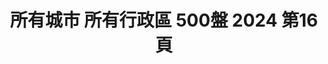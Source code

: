 ---
title: "所有城市 所有行政區 500盤 2024 第16頁"
description: "所有城市 所有行政區 500盤 2024 獲獎餐廳 第16頁"
keywords:
  - 美食競賽
  - 台灣美食
  - 美食精選
datePublished: "2025-06-30"
dateModified: "2025-07-02"
city: "所有城市"
district: "所有行政區"
award: "500盤"
year: "2024"
page: 16
count: 310

restaurants:
  - name: "紅皇后川酒·RED QUEEN BISTRO"
    city: "台北市"
    district: "大安區"
    address: "台北市大安區樂利路11巷32號1樓"
    phone: "0227323255"
    geo: "25.02826872390276, 121.55244554849739"
    link: "台北市/大安區/紅皇后川酒·RED_QUEEN_BISTRO"
    google_map: "https://maps.app.goo.gl/3WtC6N6ZG8CwFjfW9"
    footinder: "https://footinder.com.tw/%E5%8F%B0%E5%8C%97%E5%B8%82%E5%A4%A7%E5%AE%89%E5%8D%80/8821/"
    award:
    - name: "500盤"
      year: "2024"
  - name: "漢堡排 嘉"
    city: "新北市"
    district: "中和區"
    address: "新北市中和區中山路三段122號4樓"
    phone: ""
    geo: "25.00696831557478, 121.47495420488349"
    link: "新北市/中和區/漢堡排_嘉"
    google_map: "https://maps.app.goo.gl/ESeBuJDP1hVtHquo7"
    footinder: "https://footinder.com.tw/%e6%96%b0%e5%8c%97%e5%b8%82%e4%b8%ad%e5%92%8c%e5%8d%80/362144/"
    award:
    - name: "500盤"
      year: "2024"
  - name: "花愛現小酒館"
    city: "宜蘭縣"
    district: "冬山鄉"
    address: "宜蘭縣冬山鄉八仙一路117號往前20公尺"
    phone: "0934135691"
    geo: "24.661703502547546, 121.78345966391399"
    link: "宜蘭縣/冬山鄉/花愛現小酒館"
    google_map: "https://maps.app.goo.gl/xS5Dqq8fPeUmuwny6"
    footinder: "https://footinder.com.tw/%E5%AE%9C%E8%98%AD%E7%B8%A3%E5%86%AC%E5%B1%B1%E9%84%89/938/"
    award:
    - name: "500盤"
      year: "2024"
  - name: "江牛樓"
    city: "台北市"
    district: "大同區"
    address: "台北市大同區民樂街6號"
    phone: ""
    geo: "25.055712283156602, 121.5108171826953"
    link: "台北市/大同區/江牛樓"
    google_map: "https://maps.app.goo.gl/HeZwPDgFPksGptQd8"
    footinder: "https://footinder.com.tw/%e5%8f%b0%e5%8c%97%e5%b8%82%e5%a4%a7%e5%90%8c%e5%8d%80/362146/"
    award:
    - name: "500盤"
      year: "2024"
  - name: "季肴酒駄介 Dasuke by Sakemaru"
    city: "台北市"
    district: "大安區"
    address: "台北市大安區四維路375-2號1樓"
    phone: "0227000375"
    geo: "25.025698017861746, 121.54795158279929"
    link: "台北市/大安區/季肴酒駄介_Dasuke_by_Sakemaru"
    google_map: "https://maps.app.goo.gl/HYTeYy26pZpz3XK57"
    footinder: "https://footinder.com.tw/%e5%8f%b0%e5%8c%97%e5%b8%82%e5%a4%a7%e5%ae%89%e5%8d%80/362150/"
    award:
    - name: "500盤"
      year: "2024"
  - name: "江蘇菜盒店"
    city: "台北市"
    district: "大安區"
    address: "台北市大安區忠孝東路三段216巷3弄6號"
    phone: "0227710883"
    geo: "25.04120725076647, 121.54032123902377"
    link: "台北市/大安區/江蘇菜盒店"
    google_map: "https://maps.app.goo.gl/XjCnE3qGaVARA2U67"
    footinder: "https://footinder.com.tw/%E5%8F%B0%E5%8C%97%E5%B8%82%E5%A4%A7%E5%AE%89%E5%8D%80/168844/"
    award:
    - name: "500盤"
      year: "2024"
  - name: "錦富日本料理"
    city: "台北市"
    district: "松山區"
    address: "台北市松山區民生東路五段137巷6弄36號"
    phone: "0227486356"
    geo: "25.060297657276408, 121.56293532605065"
    link: "台北市/松山區/錦富日本料理"
    google_map: "https://maps.app.goo.gl/ZGrdFkBeUqgEwVG76"
    footinder: "https://footinder.com.tw/%E5%8F%B0%E5%8C%97%E5%B8%82%E6%9D%BE%E5%B1%B1%E5%8D%80/36934/"
    award:
    - name: "500盤"
      year: "2024"
  - name: "金山客家小館創始店"
    city: "台北市"
    district: "松山區"
    address: "台北市松山區南京東路五段250巷2弄5號1樓"
    phone: "0227659906"
    geo: "25.05077240299724, 121.56640052915144"
    link: "台北市/松山區/金山客家小館創始店"
    google_map: "https://maps.app.goo.gl/KKrNjL5wFHSXgBmy8"
    footinder: "https://footinder.com.tw/%E5%8F%B0%E5%8C%97%E5%B8%82%E6%9D%BE%E5%B1%B1%E5%8D%80/9079/"
    award:
    - name: "500盤"
      year: "2024"
  - name: "酒莊美食餐廳"
    city: "新北市"
    district: "萬里區"
    address: "新北市萬里區內中福路4號"
    phone: "0224921616"
    geo: "25.165212956517355, 121.66764788381585"
    link: "新北市/萬里區/酒莊美食餐廳"
    google_map: "https://maps.app.goo.gl/1QK6sfMwxTyoedtz8"
    footinder: "https://footinder.com.tw/%E6%96%B0%E5%8C%97%E5%B8%82%E8%90%AC%E9%87%8C%E5%8D%80/9683/"
    award:
    - name: "500盤"
      year: "2024"
---